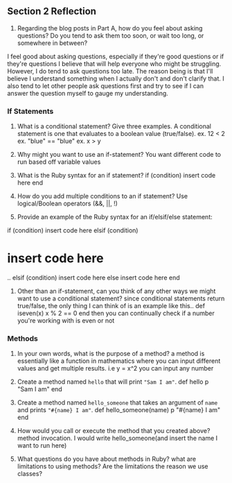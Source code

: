 ## Section 2 Reflection

1. Regarding the blog posts in Part A, how do you feel about asking questions? Do you tend to ask them too soon, or wait too long, or somewhere in between?

I feel good about asking questions, especially if they're good questions or if they're questions I believe that will help
everyone who might be struggling. However, I do tend to ask questions too late. The reason being is that I'll believe I
understand something when I actually don't and don't clarify that. I also tend to let other people ask questions first and
try to see if I can answer the question myself to gauge my understanding.

### If Statements

1. What is a conditional statement? Give three examples.
A conditional statement is one that evaluates to a boolean value (true/false).
ex. 12 < 2
ex. "blue" == "blue"
ex. x > y

1. Why might you want to use an if-statement?
You want different code to run based off variable values

1. What is the Ruby syntax for an if statement?
if (condition)
  insert code here
end

1. How do you add multiple conditions to an if statement?
Use logical/Boolean operators (&&, ||, !)
1. Provide an example of the Ruby syntax for an if/elsif/else statement:

if (condition)
  insert code here
elsif (condition)
  # insert code here
..
elsif (condition)
  insert code here
else
  insert code here
end

1. Other than an if-statement, can you think of any other ways we might want to use a conditional statement?
since conditional statements return true/false, the only thing I can think of is an example like this..
def iseven(x)
  x % 2 == 0
end
then you can continually check if a number you're working with is even or not
### Methods

1. In your own words, what is the purpose of a method?
a method is essentially like a function in mathematics where you can input different values and get multiple results.
i.e y = x^2
you can input any number

1. Create a method named `hello` that will print `"Sam I am"`.
def hello
  p "Sam I am"
end
1. Create a method named `hello_someone` that takes an argument of `name` and prints `"#{name} I am"`.
def hello_someone(name)
  p "#{name} I am"
end
1. How would you call or execute the method that you created above?
method invocation. I would write hello_someone(and insert the name I want to run here)
1. What questions do you have about methods in Ruby?
what are limitations to using methods? Are the limitations the reason we use classes?
